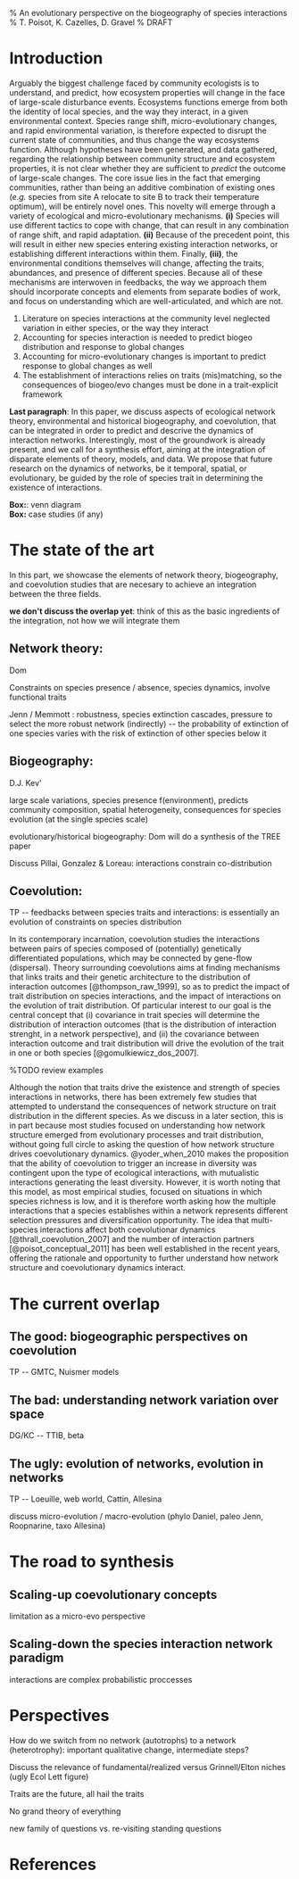 % An evolutionary perspective on the biogeography of species interactions
% T. Poisot, K. Cazelles, D. Gravel
% DRAFT

# Introduction

Arguably the biggest challenge faced by community ecologists is to understand,
and predict, how ecosystem properties will change in the face of
large-scale disturbance events. Ecosystems functions emerge from both
the identity of local species, and the way they interact, in a given
environmental context. Species range shift, micro-evolutionary
changes, and rapid environmental variation, is therefore expected to
disrupt the current state of communities, and thus change the way
ecosystems function. Although hypotheses have been generated, and data
gathered, regarding the relationship between community structure and
ecosystem properties, it is not clear whether they are sufficient to
*predict*  the outcome of large-scale changes. The core issue lies in
the fact that emerging communities, rather than being an additive
combination of existing ones (*e.g.* species from site A relocate to
site B to track their temperature optimum), will be entirely
novel ones. This novelty will emerge through a variety of ecological
and micro-evolutionary mechanisms. **(i)** Species will use different
tactics to cope with change, that can result in any combination of
range shift, and rapid adaptation. **(ii)** Because of the precedent
point, this will result in either new species entering existing
interaction networks, or establishing different interactions within
them. Finally, **(iii)**, the environmental conditions themselves will
change, affecting the traits, abundances, and presence of different
species. Because all of these mechanisms are interwoven in feedbacks,
the way we approach them should incorporate concepts and elements from
separate bodies of work, and focus on understanding which are
well-articulated, and which are not.

1. Literature on species interactions at the community level neglected variation in either species, or the way they interact
2. Accounting for species interaction is needed to predict biogeo distribution and response to global changes
3. Accounting for micro-evolutionary changes is important to predict response to global changes as well
4. The establishment of interactions relies on traits (mis)matching, so the consequences of biogeo/evo changes must be done in a trait-explicit framework

**Last paragraph**:   In this paper, we discuss aspects of ecological network
theory, environmental and historical biogeography, and coevolution, that can be
integrated in order to predict and descrive the dynamics of interaction
networks. Interestingly, most of the groundwork is already present, and we call
for a synthesis effort, aiming at the integration of disparate elements of
theory, models, and data. We propose that future research on the dynamics of
networks, be it temporal, spatial, or evolutionary, be guided by the role of
species trait in determining the existence of interactions. 

**Box:**: venn diagram   
**Box:** case studies (if any)

# The state of the art

In this part, we showcase the elements of network theory, biogeography, and
coevolution studies that are necesary to achieve an integration between the
three fields. 

**we don't discuss the overlap yet**: think of this as the basic ingredients of
the integration, not how we will integrate them

## Network theory:

Dom

Constraints on species presence / absence, species dynamics, involve functional traits

Jenn / Memmott : robustness, species extinction cascades, pressure to select the more robust network (indirectly) -- the probability of extinction of one species varies with the risk of extinction of other species below it

## Biogeography:

D.J. Kev'

large scale variations, species presence f(environment), predicts community composition, spatial heterogeneity, consequences for species evolution (at the single species scale)

evolutionary/historical biogeography: Dom will do a synthesis of the TREE paper

Discuss Pillai, Gonzalez & Loreau: interactions constrain co-distribution

## Coevolution: 

TP -- feedbacks between species traits and interactions: is essentially an evolution of constraints on species distribution

In its contemporary incarnation, coevolution studies the interactions between
pairs of species composed of (potentially) genetically differentiated
populations, which may be connected by gene-flow (dispersal). Theory
surrounding coevolutions aims at finding mechanisms that links traits and their
genetic architecture to the distribution of interaction outcomes
[@thompson_raw_1999], so as to predict the impact of trait distribution on
species interactions, and the impact of interactions on the evolution of trait
distribution. Of particular interest to our goal is the central concept that
(i) covariance in trait species will determine the distribution of interaction
outcomes (that is the distribution of interaction strenght, in a network
perspective), and (ii) the covariance between interaction outcome and
trait distribution will drive the evolution of the trait in one or both species
[@gomulkiewicz_dos_2007].

%TODO review examples

Although the notion that traits drive the existence and strength of species
interactions in networks, there has been extremely few studies that attempted
to understand the consequences of network structure on trait distribution in
the different species. As we discuss in a later section, this is in part
because most studies focused on understanding how network structure emerged
from evolutionary processes and trait distribution, without going full circle
to asking the question of how network structure drives coevolutionary dynamics.
@yoder_when_2010 makes the proposition that the ability of coevolution to
trigger an increase in diversity was contingent upon the type of ecological
interactions, with mutualistic interactions generating the least diversity.
However, it is worth noting that this model, as most empirical studies, focused
on situations in which species richness is low, and it is therefore worth
asking how the multiple interactions that a species establishes within
a network represents different selection pressures and diversification
opportunity. The idea that multi-species interactions affect both coevolutionar
dynamics [@thrall_coevolution_2007] and the number of interaction partners
[@poisot_conceptual_2011] has been well established in the recent years,
offering the rationale and opportunity to further understand how network
structure and coevolutionary dynamics interact.

# The current overlap

## The good: biogeographic perspectives on coevolution

TP -- GMTC, Nuismer models

## The bad: understanding network variation over space

DG/KC -- TTIB, beta

## The ugly: evolution of networks, evolution in networks

TP -- Loeuille, web world, Cattin, Allesina

discuss micro-evolution / macro-evolution (phylo Daniel, paleo Jenn, Roopnarine, taxo Allesina)

# The road to synthesis

## Scaling-up coevolutionary concepts

limitation as a micro-evo perspective

## Scaling-down the species interaction network paradigm

interactions are complex probabilistic proccesses

# Perspectives

How do we switch from no network (autotrophs) to a network (heterotrophy): important qualitative change, intermediate steps?

Discuss the relevance of fundamental/realized versus Grinnell/Elton niches (ugly Ecol Lett figure)

Traits are the future, all hail the traits

No grand theory of everything

new family of questions vs. re-visiting standing questions

# References
